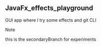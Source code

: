 ## JavaFx_effects_playground  
GUI app where I try some effects and git CLI  


  
> [!NOTE]
> this is the secondaryBranch for experiments
